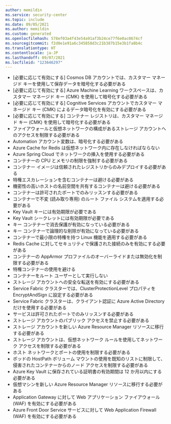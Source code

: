 ```yaml
---
author: memildin
ms.service: security-center
ms.topic: include
ms.date: 09/05/2021
ms.author: memildin
ms.custom: generated
ms.openlocfilehash: 578ef03a4f43e54a91af3b24ce77f6e0ac0674cf
ms.sourcegitcommit: f2d0e1e91a6c345858d3c21b387b15e3b1fa8b4c
ms.translationtype: HT
ms.contentlocale: ja-JP
ms.lasthandoff: 09/07/2021
ms.locfileid: "123646297"
---
```

- [必要に応じて有効にする] Cosmos DB アカウントでは、カスタマー マネージド キーを使用して保存データを暗号化する必要がある
- [必要に応じて有効にする] Azure Machine Learning ワークスペースは、カスタマー マネージド キー (CMK) を使用して暗号化する必要がある
- [必要に応じて有効にする] Cognitive Services アカウントでカスタマー マネージド キー (CMK) によるデータ暗号化を有効にする必要がある
- [必要に応じて有効にする] コンテナー レジストリは、カスタマー マネージド キー (CMK) を使用して暗号化する必要がある
- ファイアウォールと仮想ネットワークの構成があるストレージ アカウントへのアクセスを制限する必要がある
- Automation アカウント変数は、暗号化する必要がある
- Azure Cache for Redis は仮想ネットワーク内に存在しなければならない
- Azure Spring Cloud でネットワークの挿入を使用する必要がある
- コンテナーの CPU とメモリの制限を強制する必要がある
- コンテナー イメージは信頼されたレジストリからのみデプロイする必要がある
- 特権エスカレーションを含むコンテナーは避ける必要がある
- 機密性の高いホストの名前空間を共有するコンテナーは避ける必要がある
- コンテナーは許可されたポートでのみリッスンする必要がある
- コンテナーで不変 (読み取り専用) のルート ファイル システムを適用する必要がある
- Key Vault キーには有効期限が必要である
- Key Vault シークレットには有効期限が必要である
- キー コンテナーで消去保護が有効になっている必要がある
- キー コンテナーで論理的な削除が有効になっている必要がある
- コンテナーで最小限の特権を持つ Linux 機能を適用する必要がある
- Redis Cache に対してセキュリティで保護された接続のみを有効にする必要がある
- コンテナーの AppArmor プロファイルのオーバーライドまたは無効化を制限する必要がある
- 特権コンテナーの使用を避ける
- コンテナーをルート ユーザーとして実行しない
- ストレージ アカウントへの安全な転送を有効にする必要がある
- Service Fabric クラスターでは、ClusterProtectionLevel プロパティを EncryptAndSign に設定する必要がある
- Service Fabric クラスターは、クライアント認証に Azure Active Directory だけを使用する必要がある
- サービスは許可されたポートでのみリッスンする必要がある
- ストレージ アカウントのパブリック アクセスを禁止する必要がある
- ストレージ アカウントを新しい Azure Resource Manager リソースに移行する必要がある
- ストレージ アカウントは、仮想ネットワーク ルールを使用してネットワーク アクセスを制限する必要がある
- ホスト ネットワークとポートの使用を制限する必要がある
- ポッドの HostPath ボリューム マウントの使用を既知のリストに制限して、侵害されたコンテナーからのノード アクセスを制限する必要がある
- Azure Key Vault に保存されている証明書の有効期間は 12 か月以内にする必要がある
- 仮想マシンを新しい Azure Resource Manager リソースに移行する必要がある
- Application Gateway に対して Web アプリケーション ファイアウォール (WAF) を有効にする必要がある
- Azure Front Door Service サービスに対して Web Application Firewall (WAF) を有効にする必要がある

